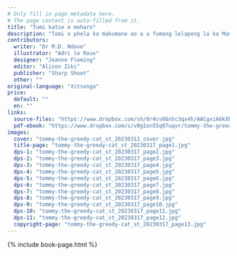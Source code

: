 ```yaml
---
# Only fill in page metadata here.
# The page content is auto-filled from it.
title: "Tumi katse e meharo"
description: "Tomi o phela ka makumane ao a a fumang lelapeng la ka Manala. Ha ba lelapa ba ya phomolong, naa Tomi tla phela ka eng?"
contributors:
  writer: "Dr M.D. Ndove"
  illustrator: "Adri le Roux"
  designer: "Jeanne Fleming"
  editor: "Alison Ziki"
  publisher: "Sharp Shoot"
  other: ""
original-language: "Xitsonga"
price:
  default: ""
  en: ""
links:
  source-files: "https://www.dropbox.com/sh/0r4cv86nhc3qx4h/AACgxiA6kXN0UTobH63Zsc8ha?dl=0"
  pdf-ebook: "https://www.dropbox.com/s/v0g1on55q07uqvr/tommy-the-greedy-cat_st_20230313.pdf?dl=0"
images:
  cover: "tommy-the-greedy-cat_st_20230313_cover.jpg"
  title-page: "tommy-the-greedy-cat_st_20230317_page1.jpg"
  dps-1: "tommy-the-greedy-cat_st_20230317_page2.jpg"
  dps-2: "tommy-the-greedy-cat_st_20230317_page3.jpg"
  dps-3: "tommy-the-greedy-cat_st_20230317_page4.jpg"
  dps-4: "tommy-the-greedy-cat_st_20230317_page5.jpg"
  dps-5: "tommy-the-greedy-cat_st_20230317_page6.jpg"
  dps-6: "tommy-the-greedy-cat_st_20230317_page7.jpg"
  dps-7: "tommy-the-greedy-cat_st_20230317_page8.jpg"
  dps-8: "tommy-the-greedy-cat_st_20230317_page9.jpg"
  dps-9: "tommy-the-greedy-cat_st_20230317_page10.jpg"
  dps-10: "tommy-the-greedy-cat_st_20230317_page11.jpg"
  dps-11: "tommy-the-greedy-cat_st_20230317_page12.jpg"
  copyright-page: "tommy-the-greedy-cat_st_20230317_page13.jpg"
---
```


{% include book-page.html %}

